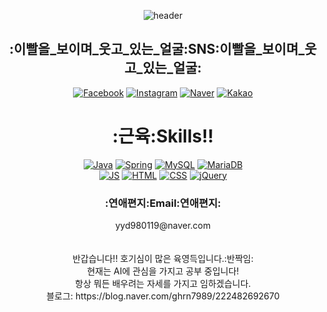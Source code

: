 <div align="center">
  
![header](https://capsule-render.vercel.app/api?type=waving&color=auto&height=300&section=header&text=지민%20Coding🎃&fontSize=70)
  
  <h2>:이빨을_보이며_웃고_있는_얼굴:SNS:이빨을_보이며_웃고_있는_얼굴:</h2>
  
  [![Facebook](https://img.shields.io/badge/Facebook-1877F2?style=flat-square&logo=Facebook&logoColor=white)](github.com/Joowon0220/TODO-List)
  [![Instagram](https://img.shields.io/badge/Instagram-E4405F?style=flat-square&logo=Instagram&logoColor=white)](github.com/Joowon0220/TODO-List)
  [![Naver](https://img.shields.io/badge/Blog-03C75A?style=flat-square&logo=Naver&logoColor=white)](github.com/Joowon0220/TODO-List)
  [![Kakao](https://img.shields.io/badge/KakaoTalk-FFCD00?style=flat-square&logo=KakaoTalk&logoColor=white)](github.com/Joowon0220/TODO-List)
  
  <h1>:근육:Skills!!</h1>
  
[![Java](https://img.shields.io/badge/Java-007396?style=flat-square&logo=Java&logoColor=white)](github.com/Joowon0220/TODO-List)
[![Spring](https://img.shields.io/badge/SpringBoot-6DB33F?style=flat-square&logo=SpringBoot&logoColor=white)](github.com/Joowon0220/TODO-List)
[![MySQL](https://img.shields.io/badge/MySQL-4479A1?style=flat-square&logo=MySQL&logoColor=white)](github.com/Joowon0220/TODO-List)
[![MariaDB](https://img.shields.io/badge/MariaDB-003545?style=flat-square&logo=MariaDB&logoColor=white)](github.com/Joowon0220/TODO-List)<br/>
[![JS](https://img.shields.io/badge/JavaScript-F7DF1E?style=flat-square&logo=JavaScript&logoColor=black)](github.com/Joowon0220/TODO-List)
[![HTML](https://img.shields.io/badge/HTML5-FF6550?style=flat-square&logo=HTML5&logoColor=white)](github.com/Joowon0220/TODO-List)
[![CSS](https://img.shields.io/badge/CSS-1572B6?style=flat-square&logo=CSS3&logoColor=white)](github.com/Joowon0220/TODO-List)
[![jQuery](https://img.shields.io/badge/jQuery-0769AD?style=flat-square&logo=jQuery&logoColor=white)](github.com/Joowon0220/TODO-List)<br/>
  
<h3>:연애편지:Email:연애편지:</h3>
yyd980119@naver.com
<br/><br/><br/>
반갑습니다!! 호기심이 많은 육영득입니다.:반짝임:<br/>
현재는 AI에 관심을 가지고 공부 중입니다!<br/>
항상 뭐든 배우려는 자세를 가지고 임하겠습니다.<br/>
블로그: https://blog.naver.com/ghrn7989/222482692670
</div>
